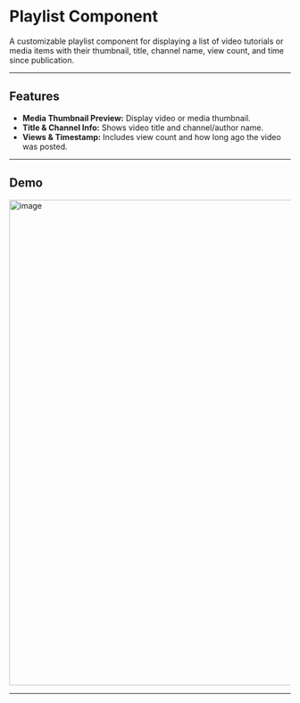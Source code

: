 # Playlist Component

A customizable playlist component for displaying a list of video tutorials or media items with their thumbnail, title, channel name, view count, and time since publication.

---

## Features

- **Media Thumbnail Preview:** Display video or media thumbnail.
- **Title & Channel Info:** Shows video title and channel/author name.
- **Views & Timestamp:** Includes view count and how long ago the video was posted.

---

## Demo

<img width="1919" height="871" alt="image" src="https://github.com/user-attachments/assets/6f4777b5-049d-42c0-bb51-b38b1234bcd9" />


---

